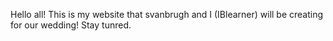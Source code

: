 Hello all! This is my website that svanbrugh and I (IBlearner) will be creating for our wedding! Stay tunred.
